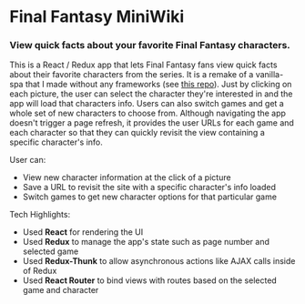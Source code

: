 # Final Fantasy MiniWiki

### View quick facts about your favorite Final Fantasy characters.

This is a React / Redux app that lets Final Fantasy fans view quick facts about their favorite characters from the series.  It is a remake of a vanilla-spa that I made without any frameworks (see [this repo](https://github.com/klcantrell/finalfantasy-miniwiki-vanillaspa)). Just by clicking on each picture, the user can select the character they're interested in and the app will load that characters info.  Users can also switch games and get a whole set of new characters to choose from. Although navigating the app doesn't trigger a page refresh, it provides the user URLs for each game and each character so that they can quickly revisit the view containing a specific character's info.

User can:

* View new character information at the click of a picture
* Save a URL to revisit the site with a specific character's info loaded
* Switch games to get new character options for that particular game

Tech Highlights:

* Used **React** for rendering the UI
* Used **Redux** to manage the app's state such as page number and selected game
* Used **Redux-Thunk** to allow asynchronous actions like AJAX calls inside of Redux
* Used **React Router** to bind views with routes based on the selected game and character